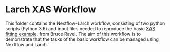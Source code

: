# Larch XAS Workflow
This folder contains the Nextflow-Larch workflow, consisting of two python scripts
(Python 3.6) and input files needed to reproduce the basic 
[XAS fitting example](https://github.com/bruceravel/XAS-Education/tree/master/Examples/FeS2).
from Bruce Ravel. The aim of this workflow is to demonstrate that the tasks of 
the basic workflow can be managed using Nextflow and Larch.
